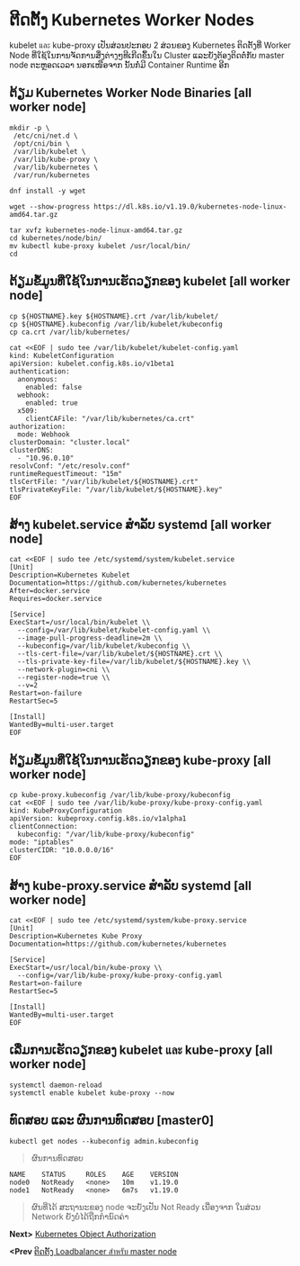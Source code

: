 # ຕີດຕັ້ງ Kubernetes Worker Nodes
kubelet และ kube-proxy ເປັນສ່ວນປະກອບ 2 ສ່ວນຂອງ Kubernetes ຕິດຕັ້ງທີ່ Worker Node ທີ່ໃຊ້ໃນການຈັດການສຶ່ງຕ່າງໆທີເກີດຂຶ້ນໃນ Cluster ແລະຍັງຕ້ອງຕິດຕໍ່ກັບ master node ຕະຫຼອດເວລາ ນອກເໜືອຈາກ ນັ້ນກໍ່ມີ Container Runtime ອີກ 
## ຕ້ຽມ Kubernetes Worker Node Binaries [all worker node]
```
mkdir -p \
 /etc/cni/net.d \
 /opt/cni/bin \
 /var/lib/kubelet \
 /var/lib/kube-proxy \
 /var/lib/kubernetes \
 /var/run/kubernetes

dnf install -y wget

wget --show-progress https://dl.k8s.io/v1.19.0/kubernetes-node-linux-amd64.tar.gz

tar xvfz kubernetes-node-linux-amd64.tar.gz
cd kubernetes/node/bin/
mv kubectl kube-proxy kubelet /usr/local/bin/
cd
```
## ຕ້ຽມຂໍ້ມູນທີ່ໃຊ້ໃນການເຮັດວຽກຂອງ kubelet [all worker node]
```
cp ${HOSTNAME}.key ${HOSTNAME}.crt /var/lib/kubelet/
cp ${HOSTNAME}.kubeconfig /var/lib/kubelet/kubeconfig
cp ca.crt /var/lib/kubernetes/

cat <<EOF | sudo tee /var/lib/kubelet/kubelet-config.yaml
kind: KubeletConfiguration
apiVersion: kubelet.config.k8s.io/v1beta1
authentication:
  anonymous:
    enabled: false
  webhook:
    enabled: true
  x509:
    clientCAFile: "/var/lib/kubernetes/ca.crt"
authorization:
  mode: Webhook
clusterDomain: "cluster.local"
clusterDNS:
  - "10.96.0.10"
resolvConf: "/etc/resolv.conf"
runtimeRequestTimeout: "15m"
tlsCertFile: "/var/lib/kubelet/${HOSTNAME}.crt"
tlsPrivateKeyFile: "/var/lib/kubelet/${HOSTNAME}.key"
EOF
```
## ສ້າງ kubelet.service ສຳລັບ systemd [all worker node]
```
cat <<EOF | sudo tee /etc/systemd/system/kubelet.service
[Unit]
Description=Kubernetes Kubelet
Documentation=https://github.com/kubernetes/kubernetes
After=docker.service
Requires=docker.service

[Service]
ExecStart=/usr/local/bin/kubelet \\
  --config=/var/lib/kubelet/kubelet-config.yaml \\
  --image-pull-progress-deadline=2m \\
  --kubeconfig=/var/lib/kubelet/kubeconfig \\
  --tls-cert-file=/var/lib/kubelet/${HOSTNAME}.crt \\
  --tls-private-key-file=/var/lib/kubelet/${HOSTNAME}.key \\
  --network-plugin=cni \\
  --register-node=true \\
  --v=2
Restart=on-failure
RestartSec=5

[Install]
WantedBy=multi-user.target
EOF
```
## ຕ້ຽມຂໍ້ມູນທີ່ໃຊ້ໃນການເຮັດວຽກຂອງ kube-proxy [all worker node]
```
cp kube-proxy.kubeconfig /var/lib/kube-proxy/kubeconfig
cat <<EOF | sudo tee /var/lib/kube-proxy/kube-proxy-config.yaml
kind: KubeProxyConfiguration
apiVersion: kubeproxy.config.k8s.io/v1alpha1
clientConnection:
  kubeconfig: "/var/lib/kube-proxy/kubeconfig"
mode: "iptables"
clusterCIDR: "10.0.0.0/16"
EOF
```
## ສ້າງ kube-proxy.service ສຳລັບ systemd [all worker node]
```
cat <<EOF | sudo tee /etc/systemd/system/kube-proxy.service
[Unit]
Description=Kubernetes Kube Proxy
Documentation=https://github.com/kubernetes/kubernetes

[Service]
ExecStart=/usr/local/bin/kube-proxy \\
  --config=/var/lib/kube-proxy/kube-proxy-config.yaml
Restart=on-failure
RestartSec=5

[Install]
WantedBy=multi-user.target
EOF
```
## ເລື່ມການເຮັດວຽກຂອງ kubelet และ kube-proxy [all worker node]
```
systemctl daemon-reload
systemctl enable kubelet kube-proxy --now
```
## ທົດສອບ ແລະ ຜົນການທົດສອບ [master0]
```
kubectl get nodes --kubeconfig admin.kubeconfig
```
>ຜົນການທົດສອບ
```
NAME    STATUS     ROLES    AGE    VERSION
node0   NotReady   <none>   10m    v1.19.0
node1   NotReady   <none>   6m7s   v1.19.0
```
> ຜົນທີ່ໄດ້ ສະຖານະຂອງ node ຈະຍັງເປັນ Not Ready ເນື່ອງຈາກ ໃນສ່ວນ Network ຍັງບໍ່ໄດ້ຖືກກຳນົດຄ່າ

**Next>** [Kubernetes Object Authorization](11-kubernetes-object-authorization.md)

**<Prev** [ຕິດຕັ້ງ Loadbalancer สำหรับ master node](09-loadbalancer.md)
